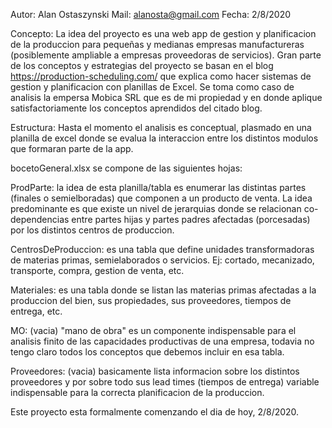 Autor: Alan Ostaszynski
Mail: alanosta@gmail.com
Fecha: 2/8/2020

Concepto:
La idea del proyecto es una web app de gestion y planificacion de la produccion para pequeñas y medianas empresas manufactureras (posiblemente ampliable a empresas proveedoras de servicios).
Gran parte de los conceptos y estrategias del proyecto se basan en el blog https://production-scheduling.com/ que explica como hacer sistemas de gestion y planificacion con planillas de Excel.
Se toma como caso de analisis la empersa Mobica SRL que es de mi propiedad y en donde aplique satisfactoriamente los conceptos aprendidos del citado blog.

Estructura:
Hasta el momento el analisis es conceptual, plasmado en una planilla de excel donde se evalua la interaccion entre los distintos modulos que formaran parte de la app.

bocetoGeneral.xlsx se compone de las siguientes hojas:

ProdParte: la idea de esta planilla/tabla es enumerar las distintas partes (finales o semielboradas) que componen a un producto de venta. La idea predominante es que existe un nivel de jerarquias donde se relacionan co-dependencias entre partes hijas y partes padres afectadas (porcesadas) por los distintos centros de produccion.

CentrosDeProduccion: es una tabla que define unidades transformadoras de materias primas, semielaborados o servicios. Ej: cortado, mecanizado, transporte, compra, gestion de venta, etc.

Materiales: es una tabla donde se listan las materias primas afectadas a la produccion del bien, sus propiedades, sus proveedores, tiempos de entrega, etc.

MO: (vacia) "mano de obra" es un componente indispensable para el analisis finito de las capacidades productivas de una empresa, todavia no tengo claro todos los conceptos que debemos incluir en esa tabla.

Proveedores: (vacia) basicamente lista informacion sobre los distintos proveedores y por sobre todo sus lead times (tiempos de entrega) variable indispensable para la correcta planificacion de la produccion.


Este proyecto esta formalmente comenzando el dia de hoy, 2/8/2020.







